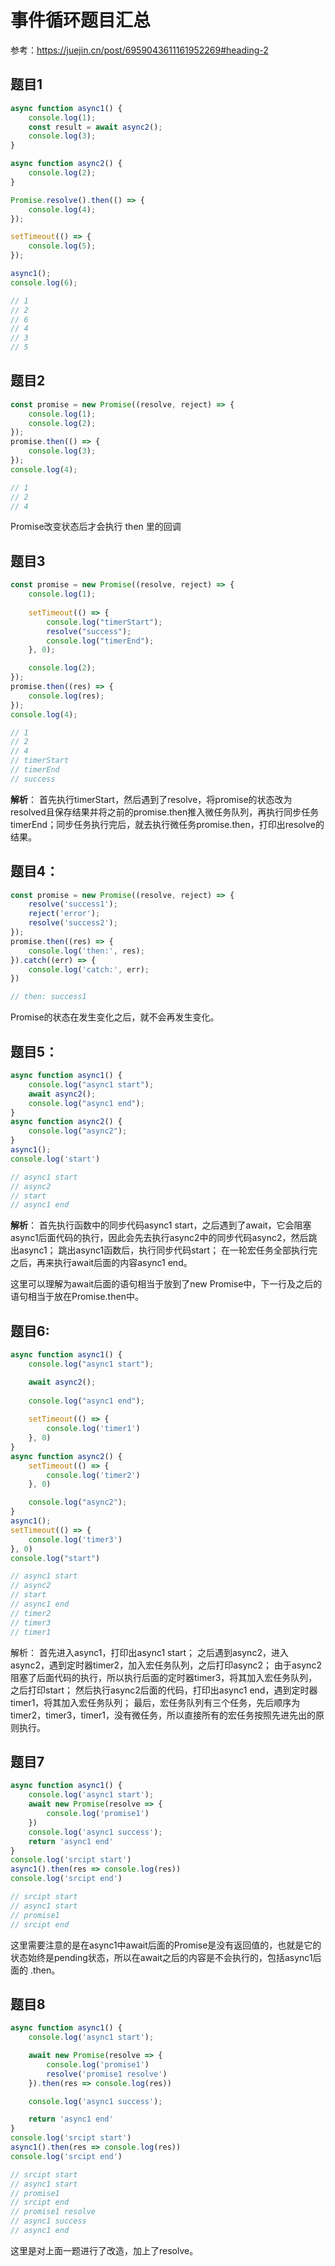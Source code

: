 # 事件循环题目汇总
参考：https://juejin.cn/post/6959043611161952269#heading-2

## 题目1
```js
async function async1() {
    console.log(1);
    const result = await async2();
    console.log(3);
}

async function async2() {
    console.log(2);
}

Promise.resolve().then(() => {
    console.log(4);
});

setTimeout(() => {
    console.log(5);
});

async1();
console.log(6);

// 1
// 2
// 6
// 4
// 3
// 5
```

## 题目2
```js
const promise = new Promise((resolve, reject) => {
    console.log(1);
    console.log(2);
});
promise.then(() => {
    console.log(3);
});
console.log(4);

// 1
// 2
// 4
```
Promise改变状态后才会执行 then 里的回调

## 题目3
```js
const promise = new Promise((resolve, reject) => {
    console.log(1);
    
    setTimeout(() => {
        console.log("timerStart");
        resolve("success");
        console.log("timerEnd");
    }, 0);

    console.log(2);
});
promise.then((res) => {
    console.log(res);
});
console.log(4);

// 1
// 2
// 4
// timerStart
// timerEnd
// success
```

**解析**：
首先执行timerStart，然后遇到了resolve，将promise的状态改为resolved且保存结果并将之前的promise.then推入微任务队列，再执行同步任务timerEnd；同步任务执行完后，就去执行微任务promise.then，打印出resolve的结果。

## 题目4：
```js
const promise = new Promise((resolve, reject) => {
    resolve('success1');
    reject('error');
    resolve('success2');
});
promise.then((res) => {
    console.log('then:', res);
}).catch((err) => {
    console.log('catch:', err);
})

// then: success1
```
Promise的状态在发生变化之后，就不会再发生变化。

## 题目5：
```js
async function async1() {
    console.log("async1 start");
    await async2();
    console.log("async1 end");
}
async function async2() {
    console.log("async2");
}
async1();
console.log('start')

// async1 start
// async2
// start
// async1 end
```
**解析**：
首先执行函数中的同步代码async1 start，之后遇到了await，它会阻塞async1后面代码的执行，因此会先去执行async2中的同步代码async2，然后跳出async1；
跳出async1函数后，执行同步代码start；
在一轮宏任务全部执行完之后，再来执行await后面的内容async1 end。

这里可以理解为await后面的语句相当于放到了new Promise中，下一行及之后的语句相当于放在Promise.then中。

## 题目6:
```js
async function async1() {
    console.log("async1 start");

    await async2();
    
    console.log("async1 end");
    
    setTimeout(() => {
        console.log('timer1')
    }, 0)
}
async function async2() {
    setTimeout(() => {
        console.log('timer2')
    }, 0)

    console.log("async2");
}
async1();
setTimeout(() => {
    console.log('timer3')
}, 0)
console.log("start")

// async1 start
// async2
// start
// async1 end
// timer2
// timer3
// timer1
```
解析：
首先进入async1，打印出async1 start；
之后遇到async2，进入async2，遇到定时器timer2，加入宏任务队列，之后打印async2；
由于async2阻塞了后面代码的执行，所以执行后面的定时器timer3，将其加入宏任务队列，之后打印start；
然后执行async2后面的代码，打印出async1 end，遇到定时器timer1，将其加入宏任务队列；
最后，宏任务队列有三个任务，先后顺序为timer2，timer3，timer1，没有微任务，所以直接所有的宏任务按照先进先出的原则执行。

## 题目7
```js
async function async1() {
    console.log('async1 start');
    await new Promise(resolve => {
        console.log('promise1')
    })
    console.log('async1 success');
    return 'async1 end'
}
console.log('srcipt start')
async1().then(res => console.log(res))
console.log('srcipt end')

// srcipt start
// async1 start
// promise1
// srcipt end
```
这里需要注意的是在async1中await后面的Promise是没有返回值的，也就是它的状态始终是pending状态，所以在await之后的内容是不会执行的，包括async1后面的 .then。


## 题目8
```js
async function async1() {
    console.log('async1 start');

    await new Promise(resolve => {
        console.log('promise1')
        resolve('promise1 resolve')
    }).then(res => console.log(res))

    console.log('async1 success');

    return 'async1 end'
}
console.log('srcipt start')
async1().then(res => console.log(res))
console.log('srcipt end')

// srcipt start
// async1 start
// promise1
// srcipt end
// promise1 resolve
// async1 success
// async1 end
```
这里是对上面一题进行了改造，加上了resolve。



